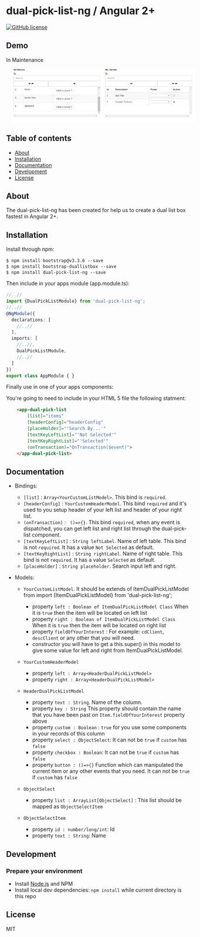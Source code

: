 # dual-pick-list-ng / Angular 2+

[![GitHub license](https://img.shields.io/badge/license-MIT-blue.svg)](https://raw.githubusercontent.com/caiquevallim/dual-pick-list/master/LICENSE)


## Demo

In Maintenance

<img src="dual-pick-list-img.png" width="1080" hspace="12"/>


## Table of contents

- [About](#about)
- [Installation](#installation)
- [Documentation](#documentation)
- [Development](#development)
- [License](#license)

## About

The dual-pick-list-ng has been created for help us to create a dual list box fastest in Angular 2+.

## Installation

Install through npm:
```
$ npm install bootstrap@v3.3.6 --save
$ npm install bootstrap-duallistbox --save
$ npm install dual-pick-list-ng --save
```

Then include in your apps module (app.module.ts):

```TypeScript
//..//
import {DualPickListModule} from 'dual-pick-list-ng';
//..//
@NgModule({
  declarations: [
    //..//
  ],
  imports: [
    //..//,
    DualPickListModule,
    //..//
  ]
})
export class AppModule { }
```

Finally use in one of your apps components:

You're going to need to include in your HTML 5 file the following statment:
```HTML 5
    <app-dual-pick-list
        [list]="items"
        [headerConfig]="headerConfig"
        [placeHolder]="'Search By...'"
        [textKeyLeftList]="'Not Selected'"
        [textKeyRightList]="'Selected'"
        (onTransaction)="OnTransaction($event)">
    </app-dual-pick-list>
```

## Documentation
* Bindings:
    * `[list]` : `Array<YourCustomListModel>`. This bind is `required`.
    * `[headerConfig]` : `YourCustomHeaderModel`. This bind `required` and it's used to you setup header of your left list and header of your right list.
    * `(onTransaction)` : ` ()=>{}`. This bind `required`, when any event is dispatched, you can get left list and right list through the dual-pick-list component.
    * `[textKeyLeftList]` : `String leftLabel`. Name of left table. This bind is not `required`. It has a value `Not Selected` as default.
    * `[textKeyRightList]` : `String rightLabel`. Name of right table. This bind is not `required`. It has a value `Selected` as default.
    * `[placeHolder]` : `String placeholder`. Search input left and right.

* Models:
    * `YourCustomListModel`. It should be extends of ItemDualPickListModel from import {ItemDualPickListModel} from 'dual-pick-list-ng';
        * property `left : Boolean of ItemDualPickListModel Class` When it is `true` then the item will be located on left list
        * property `right : Boolean of ItemDualPickListModel Class` When it is `true` then the item will be located on right list
        * property `fieldOfYourInterest` : For example: `cdClient`, `descClient` or any other that you will need.
        * constructor you will have to get a this.super() in this model to give some value for left and right from ItemDualPickListModel.

    * `YourCustomHeaderModel`
        * property `left : Array<HeaderDualPickListModel>`
        * property `right : Array<HeaderDualPickListModel>`
        
    * `HeaderDualPickListModel`
        * property `text : String`. Name of the column.
        * property `key : String` This property should contain the name that you have been past on `Item.fieldOfYourInterest` property above
        * property `custom : Boolean` : `true` for you use some components in your records of this column
        * property `select : ObjectSelect`: It can not be `true` if `custom` has `false`
        * property `checkbox : Boolean`: It can not be `true` if `custom` has `false`
        * property `button : ()=>{}` Function which can manipulated the current item or any other events that you need. It can not be `true` if `custom` has `false`

    * `ObjectSelect`
        * property `list : ArrayList[ObjectSelect]` : This list should be mapped as `ObjectSelectItem`

    * `ObjectSelectItem`
        * property `id : number/long/int`: Id
        * property `text : String`: Name


## Development

### Prepare your environment
* Install [Node.js](http://nodejs.org/) and NPM
* Install local dev dependencies: `npm install` while current directory is this repo

## License

MIT

